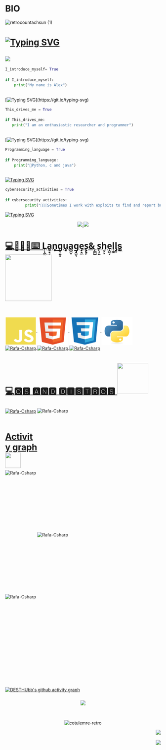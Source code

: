 <h1 align="left" color: green; >
BIO
</h1>

<div align="left">
	
![retrocountachsun (1)](https://user-images.githubusercontent.com/90658763/230962083-b259c022-aafa-428e-8c05-411b8a7703eb.gif)
	
</div>

</h1>	

<h1 align="left">
	
[![Typing SVG](https://readme-typing-svg.herokuapp.com?font=Fira+Code&weight=800&size=22&pause=1020&color=FF0600&background=0D291500&width=450&lines=%F0%9F%91%8B%F0%9D%97%AA%F0%9D%97%B2%F0%9D%97%B9%F0%9D%97%B0%F0%9D%97%BC%F0%9D%97%BA%F0%9D%97%B2+%F0%9D%98%81%F0%9D%97%BC+%F0%9D%97%97%F0%9D%97%98%F0%9D%97%A6%F0%9D%97%A7%F0%9D%97%9B%F0%9D%97%A8%F0%9D%97%AF%F0%9D%97%AF+%F0%9D%97%BD%F0%9D%97%BF%F0%9D%97%BC%F0%9D%97%B3%F0%9D%97%B6%F0%9D%97%B9%F0%9D%97%B2;%F0%9F%91%8BBienvenid%40s++al+perfil+de+%F0%9D%97%97%F0%9D%97%98%F0%9D%97%A6%F0%9D%97%A7%F0%9D%97%9B%F0%9D%97%A8%F0%9D%97%AF%F0%9D%97%AF+;%F0%9F%91%8B%E6%AC%A2%E8%BF%8E%E6%9D%A5%E5%88%B0%E7%AE%80%E4%BB%8B%F0%9D%97%97%F0%9D%97%98%F0%9D%97%A6%F0%9D%97%A7%F0%9D%97%9B%F0%9D%97%A8%F0%9D%97%AF%F0%9D%97%AF;%F0%9F%91%8B%F0%9D%97%97%F0%9D%97%98%F0%9D%97%A6%F0%9D%97%A7%F0%9D%97%9B%F0%9D%97%A8%F0%9D%97%AF%F0%9D%97%AF+%E0%A4%95%E0%A5%80+%E0%A4%AA%E0%A5%8D%E0%A4%B0%E0%A5%8B%E0%A4%AB%E0%A4%BE%E0%A4%87%E0%A4%B2+%E0%A4%AE%E0%A5%87%E0%A4%82+%E0%A4%86%E0%A4%AA%E0%A4%95%E0%A4%BE+%E0%A4%B8%E0%A5%8D%E0%A4%B5%E0%A4%BE%E0%A4%97%E0%A4%A4+%E0%A4%B9%E0%A5%88)](https://git.io/typing-svg)
	
</h1>

</div>
  <p align="left"> 
  <img src="https://profile-counter.glitch.me/ DESTHUbb/count.svg" />
	
</p>

``` python
I_introduce_myself= True

if I_introduce_myself:
    print("My name is Alex")
  
  ``` 
  
  [![Typing SVG](https://readme-typing-svg.herokuapp.com?color=00D13B&width=750&lines=>>>+My+name+is+Alex.)](https://git.io/typing-svg)
 
 ``` python
This_drives_me = True

if This_drives_me:
	print("I am an enthusiastic researcher and programmer")
	
``` 

[![Typing SVG](https://readme-typing-svg.herokuapp.com?color=00D13B&width=750&lines=>>>+I+am+an+enthusiastic,+researcher+and+programmer.)](https://git.io/typing-svg)

``` python
Programming_language = True

if Programming_language:
    print("🐲Python, c and java")
	
``` 
 
 [![Typing SVG](https://readme-typing-svg.herokuapp.com?color=00D13B&width=750&lines=>>>+🐲+Python+c++and+java)](https://git.io/typing-svg)
 
 ``` python
cybersecurity_activities = True

if cybersecurity_activities:
 	      print("👨🏾‍💻Sometimes I work with exploits to find and report bugs👨🏾‍💻")
```


 [![Typing SVG](https://readme-typing-svg.herokuapp.com?color=00D13B&width=750&lines=>>>+👨🏾‍💻+Sometimes+I+work+with+exploits+to+find+and+report+bugs👨🏾‍💻)](https://git.io/typing-svg)


<div align="center">
  
  <a href="https://github.com/DESTHUbb">
  <img height="200em" src="https://github-readme-stats.vercel.app/api?username=DESTHUbb&layout=compact&langs_count=7&theme=aura"/>
	  
<img height="200em" src="https://github-readme-stats.vercel.app/api/top-langs/?username=DESTHUbb&layout=compact"/>

	
	  
</div>
	
<p align='right'>

# 💻👨🏾‍💻⌨️️ L̙͕͚a͚̝͔n͓͎͜g̞͍͙u͔͙͎a̻̼͙g̡̫͔e̡̝̼s̢̢̙ ​​&̦͚̺ s̙͔͍h̫̦͓e̟͖͔l̘͚l̡̞s͉͖͎<img src="https://media.giphy.com/media/TEnXkcsHrP4YedChhA/giphy.gif" width="150" height="150" frameBorder="0" class="giphy-embed" allowFullScreen></img></p>

<p align='right'>


<div style="display: inline_block"><br>

  <img align="center" alt="Rafa-Js" height="90" width="100" src="https://raw.githubusercontent.com/devicons/devicon/master/icons/javascript/javascript-plain.svg">

  <img align="center" alt="Rafa-Ts" height="90" width="100" src="https://raw.githubusercontent.com/devicons/devicon/master/icons/html5/html5-original.svg">

  <img align="center" alt="Rafa-CSS" height="90" width="100" src="https://raw.githubusercontent.com/devicons/devicon/master/icons/css3/css3-original.svg">

  <img align="center" alt="Rafa-Python" height="90" width="100" src="https://raw.githubusercontent.com/devicons/devicon/master/icons/python/python-original.svg">

  <img align="center" alt="Rafa-Csharp" height="90" width="100" src="https://cdn.jsdelivr.net/gh/devicons/devicon/icons/cplusplus/cplusplus-original.svg" />
    
  <img align="center" alt="Rafa-Csharp" height="90" width="100" src="https://cdn.jsdelivr.net/gh/devicons/devicon/icons/bash/bash-original.svg" />
	
  <img align="center" alt="Rafa-Csharp" height="90" width="100"  src="https://cdn.jsdelivr.net/gh/devicons/devicon/icons/ssh/ssh-original-wordmark.svg" />
	

# 💻🅾🆂 🅰🅽🅳 🅳🅸🆂🆃🆁🅾🆂 <img src="https://user-images.githubusercontent.com/90658763/231512878-42d7b479-60cf-45d5-b9b6-2d3239bd10f3.gif" width="100" height="100" frameBorder="0" class="giphy-embed" allowFullScreen></img></p>

 <img  align="right" alt="Rafa-Csharp" height="200" width="400" src="https://cdn.jsdelivr.net/gh/devicons/devicon/icons/linux/linux-original.svg">
 <img  align="left" alt="Rafa-Csharp" height="200" width="400" src="https://cdn.jsdelivr.net/gh/devicons/devicon/icons/windows8/windows8-original.svg">
 <img  align="right" alt="Rafa-Csharp" height="200" width="400" src="https://cdn.jsdelivr.net/gh/devicons/devicon/icons/android/android-plain.svg">
 <img  align="left" alt="Rafa-Csharp" height="300" width="300" src="https://user-images.githubusercontent.com/90658763/231516276-c7ce2b37-7fab-4a93-8b3b-c933bd75606c.gif">
 
  <img  align="center" alt="Rafa-Csharp" height="200" width="200" src="https://user-images.githubusercontent.com/90658763/231517784-af45eea8-0116-421d-bf6d-9775d488a34f.gif">
  
 
</div></br>

#  Activity graph <img src="https://user-images.githubusercontent.com/90658763/231519284-e9f84446-1ef3-4be9-9813-303976c57317.gif" width="50" height="50" frameBorder="0" class="giphy-embed" allowFullScreen></img></p>
 [![DESTHUbb's github activity graph](https://github-readme-activity-graph.cyclic.app/graph?username=DESTHUbb&theme=chartreuse-dark)](https://github.com/ashutosh00710/github-readme-activity-graph)
	
 
<h3 align="center">
	<img align="center" src="http://github-readme-streak-stats.herokuapp.com?user=DESTHUbb&theme=midnight-purple&hide_border=true&background=#0d1117&currStreakNum=00DD24">	
</h3></br>

<div align="center">

![cotulemre-retro](https://user-images.githubusercontent.com/90658763/185743139-ff92651a-f727-4bd1-be2f-1ae318d62e98.gif)
	
<div align="right">

<a href="mailto:wagebo3208@gmail.com"><img src="https://img.shields.io/badge/-Gmail-%23333?style=for-the-badge&logo=gmail&logoColor=red" target="_white"></a>	
	

<div align="right">

<a href="https://discord.gg/Destikaa17 #0642" target="_blank"><img src="https://img.shields.io/badge/Discord-7289DA?style=for-the-badge&logo=discord&logoColor=white" target="_blank">



